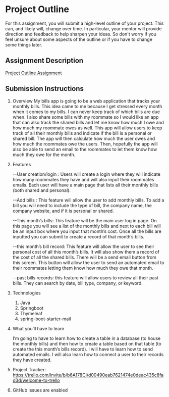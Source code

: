 # Project Outline
For this assignment, you will submit a high-level outline of your project. This can, and likely will, change over time. In particular, your mentor will provide direction and feedback to help sharpen your ideas. So don't worry if you feel unsure about some aspects of the outline or if you have to change some things later.

## Assignment Description
[Project Outline Assignment](https://education.launchcode.org/liftoff/modules/assignments/project-outline)

## Submission Instructions

1) Overview
	My bills app is going to be a web application that tracks your monthly bills.  This idea came to me because I get stressed every month when it comes to my bills.  I can never keep track of which bills are due when.  I also share some bills with my roommate so I would like an app that can also track the shared bills and let me know how much I owe and how much my roommate owes as well.  This app will allow users to keep track of all their monthly bills and indicate if the bill is a personal or shared bill.  The app will then calculate how much the user owes and how much the roommates owe the users.  Then, hopefully the app will also be able to send an email to the roommates to let them know how much they owe for the month.

2) Features

	--User creation/login : Users will create a login where they will indicate how many 		roommates they have and will also input their roommates emails.  Each user will have a main page that lists all their monthly bills (both shared and personal).

	--Add bills :  This feature will allow the user to add monthly bills.  To add a bill you will need to include the type of bill, the company name, the company website, and if it is personal or shared.

	--This month’s bills: This feature will be the main user log in page.  On this page you will see a list of the monthly bills and next to each bill will be an input box where you input that month’s cost.  Once all the bills are inputted you can submit to create a record of that month’s bills.

	--this month’s bill record: This feature will allow the user to see their personal cost of all this month’s bills.  It will also show them a record of the cost of all the shared bills.  There will be a send email button from this screen.  This button will allow the user to send an automated email to their roommates letting them know how much they owe that month. 

	--past bills records: this feature will allow users to review all their past bills.  They can search by date, bill type, company, or keyword. 

3) Technologies 
	
	1) Java
	2) Springboot
	3) Thymeleaf
	4) spring-boot-starter-mail
	

4) What you’ll have to learn
	
	I’m going to have to learn how to create a table in a database (to house the monthly bills) and then how to create a table based on that table (to create the this month’s bills record).  I will have to learn how to send automated emails.  I will also learn how to connect a user to their records they have created. 

5) Project Tracker: https://trello.com/invite/b/b6A178Cj/d00490eab7621474e0deac435c8fad3d/welcome-to-trello
6) GitHub Issues are enabled
